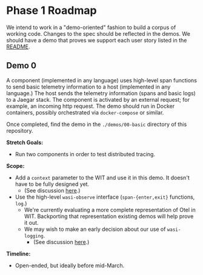 # Phase 1 Roadmap

We intend to work in a "demo-oriented" fashion to build a corpus of working
code. Changes to the spec should be reflected in the demos. We should have a
demo that proves we support each user story listed in the
[README](./README.md#user-stories).

## Demo 0

A component (implemented in any language) uses high-level span functions to
send basic telemetry information to a host (implemented in any language.) The
host sends the telemetry information (spans and basic logs) to a Jaegar stack.
The component is activated by an external request; for example, an incoming
http request. The demo should run in Docker containers, possibly orchestrated
via `docker-compose` or similar.

Once completed, find the demo in the `./demos/00-basic` directory of this
repository.

**Stretch Goals:**

- Run two components in order to test distributed tracing.

**Scope:**

- Add a `context` parameter to the WIT and use it in this demo. It doesn't have
  to be fully designed yet.
    - (See discussion [here](https://github.com/WebAssembly/wasi-observe/issues/4).)
- Use the high-level `wasi-observe` interface (`span-{enter,exit}` functions,
  `log`.)
    - We're currently evaluating a more complete representation of Otel in WIT.
      Backporting that representation existing demos will help prove it out.
    - We may wish to make an early decision about our use of `wasi-logging`.
        - (See discussion [here](https://github.com/WebAssembly/wasi-observe/issues/7).)

**Timeline:**

- Open-ended, but ideally before mid-March.
